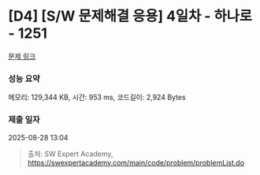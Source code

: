 # [D4] [S/W 문제해결 응용] 4일차 - 하나로 - 1251 

[문제 링크](https://swexpertacademy.com/main/code/problem/problemDetail.do?contestProbId=AV15StKqAQkCFAYD) 

### 성능 요약

메모리: 129,344 KB, 시간: 953 ms, 코드길이: 2,924 Bytes

### 제출 일자

2025-08-28 13:04



> 출처: SW Expert Academy, https://swexpertacademy.com/main/code/problem/problemList.do